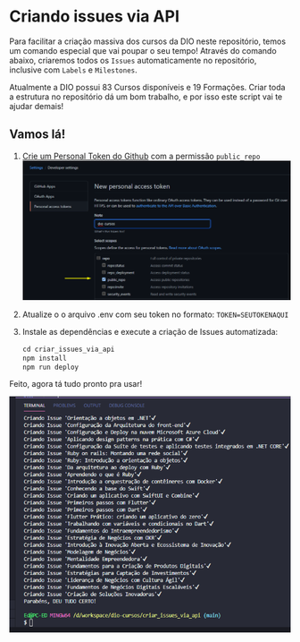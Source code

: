 # Criando issues via API 

Para facilitar a criação massiva dos cursos da DIO neste repositório, temos um comando especial que vai poupar o seu tempo!
Através do comando abaixo, criaremos todos os `Issues` automaticamente no repositório, inclusive com `Labels` e `Milestones`.

Atualmente a DIO possui 83 Cursos disponíveis e 19 Formações.
Criar toda a estrutura no repositório dá um bom trabalho, e por isso este script vai te ajudar demais!

## Vamos lá!

1. [Crie um Personal Token do Github](https://github.com/settings/tokens/new) com a permissão `public_repo`
![github-token-image](../assets/github-token-permissao.png)
   
1. Atualize o o arquivo .env com seu token no formato: `TOKEN=SEUTOKENAQUI`
1. Instale as dependências e execute a criação de Issues automatizada:
    ```
    cd criar_issues_via_api
    npm install
    npm run deploy
    ```
Feito, agora tá tudo pronto pra usar!

![terminal](../assets/criando-issue-terminal.png)